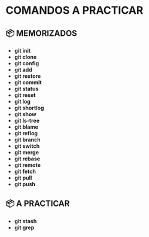 # COMANDOS A PRACTICAR

## 📦 MEMORIZADOS
- **git init**
- **git clone**
- **git config**
- **git add**
- **git restore**
- **git commit**
- **git status**
- **git reset**
- **git log**
- **git shortlog**
- **git show**
- **git ls-tree**
- **git blame**
- **git reflog**
- **git branch**
- **git switch**
- **git merge**
- **git rebase**
- **git remote**
- **git fetch**
- **git pull**
- **git push**

## 📦 A PRACTICAR
- **git stash**
- **git grep**